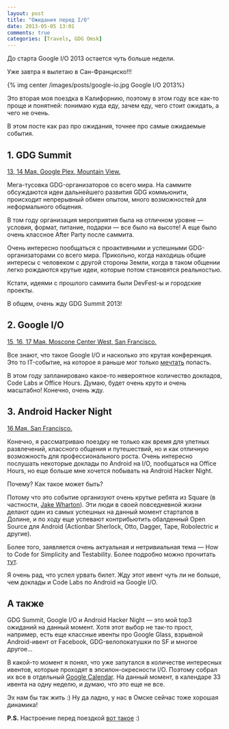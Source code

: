 ```yaml
---
layout: post
title: "Ожидания перед I/O"
date: 2013-05-05 13:01
comments: true
categories: [Travels, GDG Omsk]
---
```


До старта Google I/O 2013 остается чуть больше недели.

Уже завтра я вылетаю в Сан-Франциско!!!

{% img center /images/posts/google-io.jpg Google I&#47;O 2013%}

Это вторая моя поездка в Калифорнию, поэтому в этом году все как-то проще и понятней: понимаю куда еду, зачем еду, чего стоит ожидать, а чего не очень.

В этом посте как раз про ожидания, точнее про самые ожидаемые события.

<!-- more -->

## 1. GDG Summit ##
[13, 14 Мая. Google Plex, Mountain View.](https://plus.google.com/events/c6urrpcdcqagjfdpkj1vnn7t0ik)

Мега-тусовка GDG-организаторов со всего мира. На саммите обсуждаются идеи дальнейшего развития GDG коммьюнити, происходит непрерывный обмен опытом, много возможностей для неформального общения. 

В том году организация мероприятия была на отличном уровне — условия, формат, питание, подарки — все было на высоте! А еще было очень классное After Party после саммита.

Очень интересно пообщаться с проактивными и успешными GDG-организаторами со всего мира. Прикольно, когда находишь общие интересы с человеком с другой стороны Земли, когда в таком общении легко рождаются крутые идеи, которые потом становятся реальностью. 

Кстати, идеями с прошлого саммита были DevFest-ы и городские проекты.

В общем, очень жду GDG Summit 2013! 

## 2. Google I/O ##
[15, 16, 17 Мая. Moscone Center West, San Francisco.](https://developers.google.com/events/io/)

Все знают, что такое Google I/O и насколько это крутая конференция. Это то IT-событие, на которое я раньше мог только [мечтать](/blog/2013/04/15/california-beginning/) попасть. 

В этом году запланировано какое-то невероятное количество докладов, Code Labs и Office Hours. Думаю, будет очень круто и очень масштабно! Конечно, очень жду. 

## 3. Android Hacker Night ##
[16 Мая. San Francisco.](http://androidnight.eventbrite.com/)

Конечно, я рассматриваю поездку не только как время для улетных развлечений, классного общения и путешествий, но и как отличную возможность для профессионального роста. Очень интересно послушать некоторые доклады по Android на I/O, пообщаться на Office Hours, но еще больше мне хочется побывать на Android Hacker Night.

Почему? Как такое может быть?

Потому что это событие организуют очень крутые ребята из Square (в частности, [Jake Wharton](https://plus.google.com/108284392618554783657/posts)). Эти люди в своей повседневной жизни делают один из самых успешных на данный момент стартапов в Долине, и по ходу еще успевают контрибьютить обалденный Open Source для Android (Actionbar Sherlock, Otto, Dagger, Tape, Robolectric и другие). 

Более того, заявляется очень актуальная и нетривиальная тема — How to Code for Simplicity and Testability. Более подробно можно прочитать [тут](http://androidnight.eventbrite.com/).

Я очень рад, что успел урвать билет. Жду этот ивент чуть ли не больше, чем доклады и Code Labs по Android на Google I/O.

## А также ##

GDG Summit, Google I/O и Android Hacker Night — это мой top3 ожиданий на данный момент. Хотя этот выбор не так-то прост, например, есть еще классные ивенты про Google Glass, взрывной Android-ивент от Facebook, GDG-велопокатушки по SF и многое другое...

В какой-то момент я понял, что уже запутался в количестве интересных ивентов, которые проходят в эпсилон-окресности I/O. Поэтому собрал их все в отдельный [Google Calendar](http://goo.gl/10sRg). На данный момент, в календаре 33 ивента на одну неделю, и думаю, что это еще не все. 

Эх нам бы так жить :) Ну да ладно, у нас в Омске сейчас тоже хорошая динамика!

**P.S.** Настроение перед поездкой [вот такое](http://youtu.be/wq-S8CIU7VA) :) 


